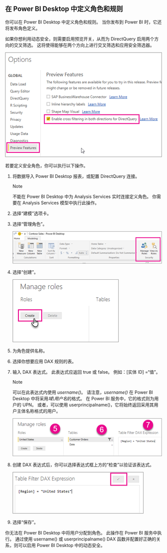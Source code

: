 ## <a name="define-roles-and-rules-within-power-bi-desktop"></a>在 Power BI Desktop 中定义角色和规则
你可以在 Power BI Desktop 中定义角色和规则。 当你发布到 Power BI 时，它还将发布角色定义。

如果你想利用动态安全，则需要启用预览开关，从而为 DirectQuery 启用两个方向的交叉筛选。 这将使得能够在两个方向上进行交叉筛选和应用安全筛选器。

![](./media/rls-desktop-define-roles/powerbi-desktop-preview-bi-directional-directquery.png)

若要定义安全角色，你可以执行以下操作。

1. 将数据导入 Power BI Desktop 报表，或配置 DirectQuery 连接。
   
   > [!NOTE]
   > 不能在 Power BI Desktop 中为 Analysis Services 实时连接定义角色。 你需要在 Analysis Services 模型中执行此操作。
   > 
   > 
2. 选择“建模”选项卡。
3. 选择“管理角色”。
   
   ![](./media/rls-desktop-define-roles/powerbi-desktop-security.png)
4. 选择“创建”。
   
   ![](./media/rls-desktop-define-roles/powerbi-desktop-security-create-role.png)
5. 为角色提供名称。 
6. 选择你想要应用 DAX 规则的表。
7. 输入 DAX 表达式。 此表达式应返回 true 或 false。 例如：[实体 ID] =“值”。
   
   > [!NOTE]
   > 可以在此表达式内使用 *username()*。 请注意，*username()* 在 Power BI Desktop 中将采用*域\用户名*的格式。 在 Power BI 服务中，它的格式则为用户的 UPN。 或者，可以使用 userprincipalname()，它将始终返回采用其用户主体名称格式的用户。
   > 
   > 
   
   ![](./media/rls-desktop-define-roles/powerbi-desktop-security-create-rule.png)
8. 创建 DAX 表达式后，你可以选择表达式框上方的“检查”以验证该表达式。
   
   ![](./media/rls-desktop-define-roles/powerbi-desktop-security-validate-dax.png)
9. 选择“保存”。

你无法在 Power BI Desktop 中将用户分配到角色。 此操作在 Power BI 服务中执行。 通过使用 username() 或 userprincipalname() DAX 函数并配置好正确的关系，则可以启用 Power BI Desktop 中的动态安全。

